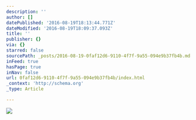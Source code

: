```yaml
---
description: ''
author: []
datePublished: '2016-08-19T18:13:44.771Z'
dateModified: '2016-08-19T18:09:37.093Z'
title: ''
publisher: {}
via: {}
starred: false
sourcePath: _posts/2016-08-19-0faf12d6-9110-4f7f-9a55-094e9b37fb4b.md
inFeed: true
hasPage: true
inNav: false
url: 0faf12d6-9110-4f7f-9a55-094e9b37fb4b/index.html
_context: 'http://schema.org'
_type: Article

---
```

![](https://the-grid-user-content.s3-us-west-2.amazonaws.com/4ebc43c1-e6fd-485a-906c-c9559b579675.jpg)